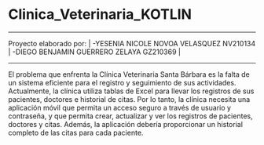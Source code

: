 # Clinica_Veterinaria_KOTLIN
_____________________________________________ 
Proyecto elaborado por:                       |
-YESENIA NICOLE NOVOA VELASQUEZ NV210134      |
-DIEGO BENJAMIN GUERRERO ZELAYA GZ210369      |
______________________________________________

El problema que enfrenta la Clínica Veterinaria Santa Bárbara es la falta de un sistema eficiente para el registro y seguimiento de sus actividades. Actualmente, la clínica utiliza tablas de Excel para llevar los registros de sus pacientes, doctores e historial de citas. 
Por lo tanto, la clínica necesita una aplicación móvil que permita un acceso seguro a través de usuario y contraseña, y que permita crear, actualizar y ver los registros de pacientes, doctores y citas. Además, la aplicación debería proporcionar un historial completo de las citas para cada paciente. 
